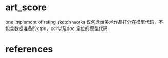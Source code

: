 # art_score
one implement of rating sketch works
仅包含给美术作品打分在模型代码，不包含数据准备的ctpn，ocr以及doc 定位的模型代码

# references


